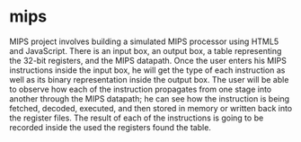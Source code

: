 # mips
MIPS project involves building a simulated MIPS processor using HTML5 and JavaScript. There is an input box, an output box, a table representing the 32-bit registers, and the MIPS datapath. Once the user enters his MIPS instructions inside the input box, he will get the type of each instruction as well as its binary representation inside the output box. The user will be able to observe how each of the instruction propagates from one stage into another through the MIPS datapath; he can see how the instruction is being fetched, decoded, executed, and then stored in memory or written back into the register files. The result of each of the instructions is going to be recorded inside the used the registers found the table.


